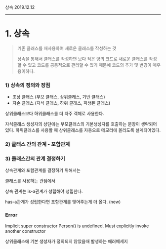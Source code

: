 상속																																									2019.12.12

---

# 1. 상속

> 기존 클래스를 재사용하여 새로운 클래스를 작성하는 것
>
> 상속을 통해서 클래스를 작성하면 보다 적은 양의 크드로 새로운 클래스를 작성할 수 있고 코드를 공통적으로 관리할 수 있기 때문에 코드의 추가 및 변경이 매우 용이하다.



### 1) 상속의 정의와 장점



* 조상 클래스 (부모 클래스, 상위클래스, 기반 클래스)
* 자손 클래스 (자식 클래스, 하위 클래스, 파생된 클래스)



상위클래스보다 하위클래스를 더 자주 객체로 사용한다.



자식클래스 생성자의 상단에는 부모클래스의 기본생성자를 호출하는 문장이 생략되어있다. 하위클래스를 사용할 때 상위클래스를 자동으로 메모리에 올리도록 설계되어있다.







### 2) 클래스 간의 관계 - 포함관계









### 3) 클래스간의 관계 결정하기

상속관계와 포함관계를 결정하기 위해서는 

클래스를 사용하는 관점에서

상속 관계는 is-a관계가 성립해야 성립한다.

has-a관계가 성립한다면 포함관계를 맺어주는게 더 옳다. (new)

### Error

Implicit super constructor Person() is undefined. Must explicitly invoke another constructor

상위클래스에 기본 생성자가 정의되지 않았을때 발생하는 에러메세지

